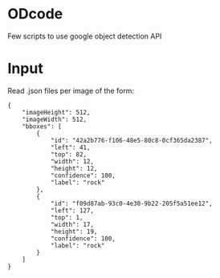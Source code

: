 # ODcode
Few scripts to use google object detection API

# Input
Read .json files per image of the form:
```
{
    "imageHeight": 512,
    "imageWidth": 512,
    "bboxes": [
        {
            "id": "42a2b776-f106-48e5-80c8-0cf365da2387",
            "left": 41,
            "top": 82,
            "width": 12,
            "height": 12,
            "confidence": 100,
            "label": "rock"
        },
        {
            "id": "f09d87ab-93c0-4e30-9b22-205f5a51ee12",
            "left": 127,
            "top": 1,
            "width": 17,
            "height": 19,
            "confidence": 100,
            "label": "rock"
        }
    ]
}
```
